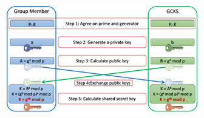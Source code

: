 ![alt text](2018-11-28-seattle-video-tech/image//Diffie-Hellman-mechanism-for-pairwise-key-establishment-between-GCKS-and-a-group-member.png "DHE")
